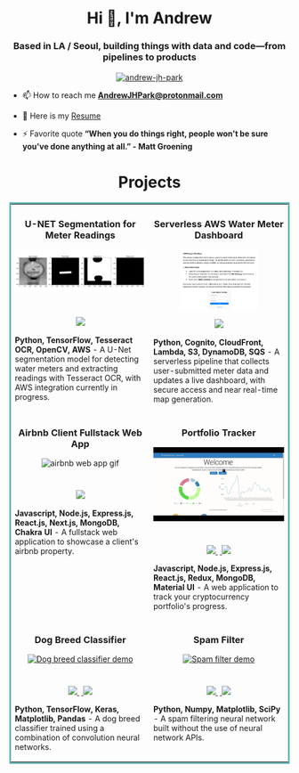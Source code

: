 <h1 align="center">Hi 👋, I'm Andrew</h1>
<h3 align="center">Based in LA / Seoul, building things with data and code—from pipelines to products</h3>

<p align="center">
  <a href="https://linkedin.com/in/andrew-jh-park" target="blank">
    <img align="center" src="https://raw.githubusercontent.com/rahuldkjain/github-profile-readme-generator/master/src/images/icons/Social/linked-in-alt.svg" alt="andrew-jh-park" height="30" width="40" />
  </a>
</p>

- 📫 How to reach me **AndrewJHPark@protonmail.com**

- 📄 Here is my [Resume](https://andrewjpark.netlify.app/assets/Resume%20-%20Andrew%20Park.pdf)

- ⚡ Favorite quote **“When you do things right, people won't be sure you've done anything at all.” - Matt Groening**

<h1 align="center">Projects</h1>
<table bordercolor="#66b2b2">

  <tr>
    <td width="50%" valign="top">
      <h3 align="center">U-NET Segmentation for Meter Readings</h3>
      <p align="center">
        <img src="https://raw.githubusercontent.com/parkshub/water-meter-project-aws/main/assets/learning.gif" width="100%" alt="U-NET demo"/>
      </p>
      <div style="margin-top: 40px;">
        <p align="center">
          <a href="https://github.com/parkshub/water-meter-project-aws/tree/main/scripts/unet" target="_blank">
            <img src="https://img.shields.io/static/v1?label=|&message=REPO&color=23555f&style=plastic&logo=github&logo-color=white"/>
          </a>
        </p>
        <p>
          <strong>Python, TensorFlow, Tesseract OCR, OpenCV, AWS</strong> - A U-Net segmentation model for detecting water meters and extracting readings with Tesseract OCR, with AWS integration currently in progress.
        </p>
      </div>
    </td>
    <td width="50%" valign="top">
      <h3 align="center">Serverless AWS Water Meter Dashboard</h3>
      <p align="center">
        <img src="https://raw.githubusercontent.com/parkshub/water-meter-project-aws/main/assets/aws-report-thumb.png" width="60%" alt="AWS dashboard"/>
      </p>
      <p align="center">
        <a href="https://github.com/parkshub/water-meter-project-aws/tree/main/scripts/aws" target="_blank">
          <img src="https://img.shields.io/static/v1?label=|&message=REPO&color=23555f&style=plastic&logo=github&logo-color=white"/>
        </a>
      </p>
      <p>
        <strong>Python, Cognito, CloudFront, Lambda, S3, DynamoDB, SQS</strong> - A serverless pipeline that collects user-submitted meter data and updates a live dashboard, with secure access and near real-time map generation.
      </p>
    </td>
  </tr>

  <tr>
    <td width="50%" valign="top">
      <h3 align="center">Airbnb Client Fullstack Web App</h3>
      <p align="center">
        <img src="images/Airbnb Website.gif" width="100%" alt="airbnb web app gif"/>
      </p>
      <div style="margin-top: 40px;">
        <p align="center">
          <a href="http://peculiarnestbnb.com/" target="_blank">
            <img src="https://img.shields.io/static/v1?label=|&message=WEBSITE&color=cdf998&style=plastic&logo=wordpress&logo-color=white"/>
          </a>
        </p>
        <p>
          <strong>Javascript, Node.js, Express.js, React.js, Next.js, MongoDB, Chakra UI</strong> - A fullstack web application to showcase a client's airbnb property.
        </p>
      </div>
    </td>
    <td width="50%" valign="top">
      <h3 align="center">Portfolio Tracker</h3>
      <p align="center">
        <img src="images/Portfolio Tracker Gif.gif" width="100%" alt="Portfolio tracking web application gif"/>
      </p>
      <div style="margin-top: 40px;">
        <p align="center">
          <a href="https://github.com/parkshub/portfolio-tracker-part-2" target="_blank">
            <img src="https://img.shields.io/static/v1?label=|&message=REPO&color=23555f&style=plastic&logo=github&logo-color=white"/>
          </a>&nbsp;<a href="https://crypto-portfolio-tracker-61f20615e34f.herokuapp.com/" target="_blank">
            <img src="https://img.shields.io/static/v1?label=|&message=WEBSITE&color=cdf998&style=plastic&logo=wordpress&logo-color=white"/>
          </a>
        </p>
        <p>
          <strong>Javascript, Node.js, Express.js, React.js, Redux, MongoDB, Material UI</strong> - A web application to track your cryptocurrency portfolio's progress.
        </p>
      </div>
    </td>
  </tr>

  <tr>
    <td width="50%" valign="top">
      <h3 align="center">Dog Breed Classifier</h3>
      <p align="center">
        <a href="https://neural-network-breed-classifier.netlify.app/" target="_blank">
          <img src="images/Breed Classifier Gif.gif" width="100%" alt="Dog breed classifier demo"/>
        </a>
      </p>
      <div style="margin-top: 40px;">
        <p align="center">
          <a href="https://github.com/parkshub/python-neural-network-dog-breed-classifier" target="_blank">
            <img src="https://img.shields.io/static/v1?label=|&message=REPO&color=23555f&style=plastic&logo=github&logo-color=white"/>
          </a>&nbsp;<a href="https://neural-network-breed-classifier.netlify.app/" target="_blank">
            <img src="https://img.shields.io/static/v1?label=|&message=WEBSITE&color=cdf998&style=plastic&logo=wordpress&logo-color=white"/>
          </a>
        </p>
        <p>
          <strong>Python, TensorFlow, Keras, Matplotlib, Pandas</strong> - A dog breed classifier trained using a combination of convolution neural networks.
        </p>
      </div>
    </td>
    <td width="50%" valign="top">
      <h3 align="center">Spam Filter</h3>
      <p align="center">
        <a href="https://github.com/parkshub/python-neural-network-spam-ham-classifier/blob/main/neural_network.ipynb" target="_blank">
          <img src="images/Spam Gif.gif" width="100%" alt="Spam filter demo"/>
        </a>
      </p>
      <div style="margin-top: 40px;">
        <p align="center">
          <a href="https://github.com/parkshub/python-neural-network-spam-ham-classifier" target="_blank">
            <img src="https://img.shields.io/static/v1?label=|&message=REPO&color=23555f&style=plastic&logo=github&logo-color=white"/>
          </a>&nbsp;<a href="https://github.com/parkshub/python-neural-network-spam-ham-classifier/blob/main/neural_network.ipynb" target="_blank">
            <img src="https://img.shields.io/static/v1?label=|&message=WEBSITE&color=cdf998&style=plastic&logo=wordpress&logo-color=white"/>
          </a>
        </p>
        <p>
          <strong>Python, Numpy, Matplotlib, SciPy</strong> - A spam filtering neural network built without the use of neural network APIs.
        </p>
      </div>
    </td>
  </tr>

</table>

